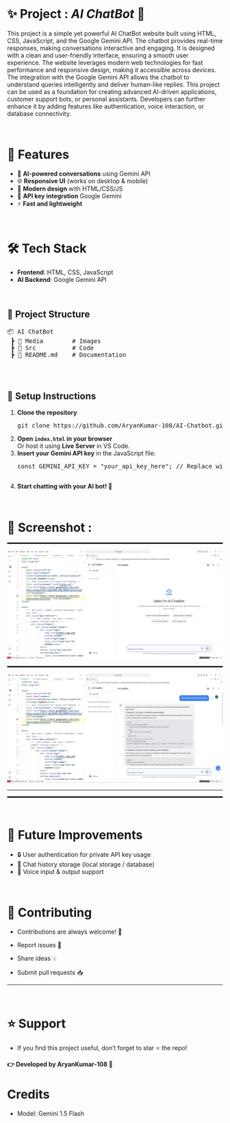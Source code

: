   #  ✨ Project : *AI ChatBot*  🤖

  <p>
    This project is a simple yet powerful AI ChatBot website built using HTML, CSS, JavaScript, and the Google Gemini API. The chatbot provides real-time responses, making conversations interactive and engaging. It is designed with a clean and user-friendly interface, ensuring a smooth user experience. The website leverages modern web technologies for fast performance and responsive design, making it accessible across devices. The integration with the Google Gemini API allows the chatbot to understand queries intelligently and deliver human-like replies. This project can be used as a foundation for creating advanced AI-driven applications, customer support bots, or personal assistants. Developers can further enhance it by adding features like authentication, voice interaction, or database connectivity.
  </p><br>

  # 🚀 Features
  <ul>
    <li>🤖 <b>AI-powered conversations</b> using Gemini API</li>
    <li>🌐 <b>Responsive UI</b> (works on desktop & mobile)</li>
    <li>🎨 <b>Modern design</b> with HTML/CSS/JS</li>
    <li>🔑 <b>API key integration</b> Google Gemini</li>
    <li>⚡ <b>Fast and lightweight</b></li>
  </ul><br>

  # 🛠️ Tech Stack
  <ul>
    <li><b>Frontend</b>: HTML, CSS, JavaScript</li>
    <li><b>AI Backend</b>: Google Gemini API</li>
  </ul>
  <br>

  <h2>📂 Project Structure</h2>
  <pre>
📦 AI ChatBot
 ┣ 📂 Media        # Images
 ┣ 📂 Src          # Code
 ┣ 📜 README.md    # Documentation
  </pre>
  <br>

  <h2>🔑 Setup Instructions</h2>
  <ol>
    <li>
      <b>Clone the repository</b><br>
      <pre>git clone https://github.com/AryanKumar-108/AI-Chatbot.git</pre>
    </li>
    <li><b>Open <code>index.html</code> in your browser</b><br>
        Or host it using <b>Live Server</b> in VS Code.
    </li>
    <li>
      <b>Insert your Gemini API key</b> in the JavaScript file:<br>
      <pre>
const GEMINI_API_KEY = "your_api_key_here"; // Replace with your Gemini API key
      </pre>
    </li>
    <li><b>Start chatting with your AI bot! 🎉</b></li>
  </ol>
  <br>

  # 📸 Screenshot :
  <p>
  <hr style="border: 1px solid black;">
  <img src="Media\Screenshot-03.png"><br>
  <hr style="border: 1px solid black;">
  <img src="Media\Screenshot-04.png"><br><hr>
  <hr style="border: 1px solid black;">
  </p>
  <br>

  # 📌 Future Improvements
  <ul>
    <li>🔒 User authentication for private API key usage</li>
    <li>💾 Chat history storage (local storage / database)</li>
    <li>🎤 Voice input & output support</li>
  </ul>
  <br>


# 🤝 Contributing

- Contributions are always welcome! 🚀

- Report issues 🐛

- Share ideas 💡

- Submit pull requests 📥
<hr><br>

# ⭐ Support

- If you find this project useful, don’t forget to star ⭐ the repo!

**👉 Developed by AryanKumar-108 🙌**
<br>

# Credits
- Model: Gemini 1.5 Flash
</body>
</html>
